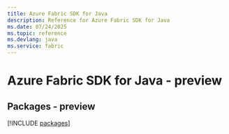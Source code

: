 ```yaml
---
title: Azure Fabric SDK for Java
description: Reference for Azure Fabric SDK for Java
ms.date: 07/24/2025
ms.topic: reference
ms.devlang: java
ms.service: fabric
---
```

# Azure Fabric SDK for Java - preview
## Packages - preview
[!INCLUDE [packages](fabric-index.md)]